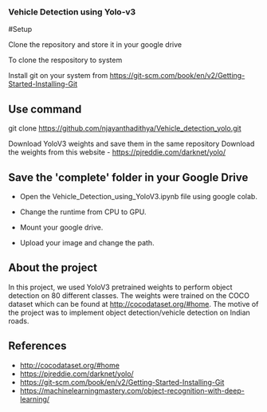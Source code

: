 ### Vehicle Detection using Yolo-v3

#Setup

Clone the repository and store it in your google drive

To clone  the respository to system

Install git on your system from 
https://git-scm.com/book/en/v2/Getting-Started-Installing-Git

## Use command
git clone https://github.com/njayanthadithya/Vehicle_detection_yolo.git

Download YoloV3 weights and save them in the same repository
Download the weights from this website - https://pjreddie.com/darknet/yolo/

## Save the 'complete' folder in your Google Drive
* Open the Vehicle_Detection_using_YoloV3.ipynb file using google colab.

* Change the runtime from CPU to GPU.

* Mount your google drive. 

* Upload your image and change the path.
  
## About the project
In this project, we used YoloV3 pretrained weights to perform object detection on 80 different classes. The weights were trained on the COCO dataset which can be found at http://cocodataset.org/#home. The motive of the project was to implement object detection/vehicle detection on Indian roads.

## References
* http://cocodataset.org/#home
* https://pjreddie.com/darknet/yolo/
* https://git-scm.com/book/en/v2/Getting-Started-Installing-Git
* https://machinelearningmastery.com/object-recognition-with-deep-learning/
